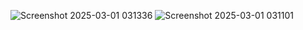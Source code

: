 ![Screenshot 2025-03-01 031336](https://github.com/user-attachments/assets/78dfdb47-f62b-4303-8cf8-b42df7bfad56)
![Screenshot 2025-03-01 031101](https://github.com/user-attachments/assets/23a13658-5c36-4fec-81f0-efe0a9264764)

